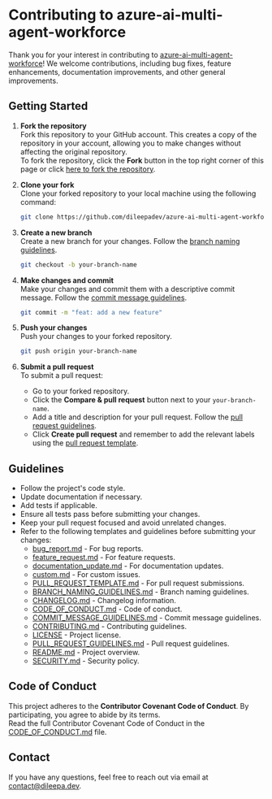 # Contributing to azure-ai-multi-agent-workforce

Thank you for your interest in contributing to [azure-ai-multi-agent-workforce](https://github.com/dileepadev/azure-ai-multi-agent-workforce)! We welcome contributions, including bug fixes, feature enhancements, documentation improvements, and other general improvements.

## Getting Started

1. **Fork the repository**  
   Fork this repository to your GitHub account. This creates a copy of the repository in your account, allowing you to make changes without affecting the original repository.  
   To fork the repository, click the **Fork** button in the top right corner of this page or click [here to fork the repository](https://github.com/dileepadev/azure-ai-multi-agent-workforce/fork).

2. **Clone your fork**  
   Clone your forked repository to your local machine using the following command:

   ```bash
   git clone https://github.com/dileepadev/azure-ai-multi-agent-workforce.git
   ```

3. **Create a new branch**  
   Create a new branch for your changes. Follow the [branch naming guidelines](BRANCH_NAMING_GUIDELINES.md).

   ```bash
   git checkout -b your-branch-name
   ```

4. **Make changes and commit**  
   Make your changes and commit them with a descriptive commit message. Follow the [commit message guidelines](COMMIT_MESSAGE_GUIDELINES.md).

   ```bash
   git commit -m "feat: add a new feature"
   ```

5. **Push your changes**  
   Push your changes to your forked repository.

   ```bash
   git push origin your-branch-name
   ```

6. **Submit a pull request**  
   To submit a pull request:
   - Go to your forked repository.
   - Click the **Compare & pull request** button next to your `your-branch-name`.
   - Add a title and description for your pull request. Follow the [pull request guidelines](PULL_REQUEST_GUIDELINES.md).
   - Click **Create pull request** and remember to add the relevant labels using the [pull request template](.github/PULL_REQUEST_TEMPLATE.md).

## Guidelines

- Follow the project's code style.
- Update documentation if necessary.
- Add tests if applicable.
- Ensure all tests pass before submitting your changes.
- Keep your pull request focused and avoid unrelated changes.
- Refer to the following templates and guidelines before submitting your changes:
  - [bug_report.md](.github/ISSUE_TEMPLATE/bug_report.md) - For bug reports.
  - [feature_request.md](.github/ISSUE_TEMPLATE/feature_request.md) - For feature requests.
  - [documentation_update.md](.github/ISSUE_TEMPLATE/documentation_update.md) - For documentation updates.
  - [custom.md](.github/ISSUE_TEMPLATE/custom.md) - For custom issues.
  - [PULL_REQUEST_TEMPLATE.md](.github/PULL_REQUEST_TEMPLATE.md) - For pull request submissions.
  - [BRANCH_NAMING_GUIDELINES.md](BRANCH_NAMING_GUIDELINES.md) - Branch naming guidelines.
  - [CHANGELOG.md](CHANGELOG.md) - Changelog information.
  - [CODE_OF_CONDUCT.md](CODE_OF_CONDUCT.md) - Code of conduct.
  - [COMMIT_MESSAGE_GUIDELINES.md](COMMIT_MESSAGE_GUIDELINES.md) - Commit message guidelines.
  - [CONTRIBUTING.md](CONTRIBUTING.md) - Contributing guidelines.
  - [LICENSE](LICENSE) - Project license.
  - [PULL_REQUEST_GUIDELINES.md](PULL_REQUEST_GUIDELINES.md) - Pull request guidelines.
  - [README.md](README.md) - Project overview.
  - [SECURITY.md](SECURITY.md) - Security policy.

## Code of Conduct

This project adheres to the **Contributor Covenant Code of Conduct**. By participating, you agree to abide by its terms.  
Read the full Contributor Covenant Code of Conduct in the [CODE_OF_CONDUCT.md](CODE_OF_CONDUCT.md) file.

## Contact

If you have any questions, feel free to reach out via email at <contact@dileepa.dev>.
